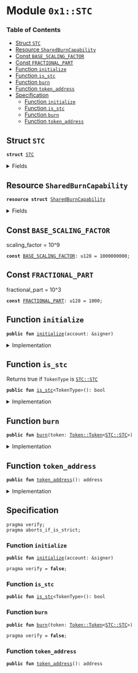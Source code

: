 
<a name="0x1_STC"></a>

# Module `0x1::STC`

### Table of Contents

-  [Struct `STC`](#0x1_STC_STC)
-  [Resource `SharedBurnCapability`](#0x1_STC_SharedBurnCapability)
-  [Const `BASE_SCALING_FACTOR`](#0x1_STC_BASE_SCALING_FACTOR)
-  [Const `FRACTIONAL_PART`](#0x1_STC_FRACTIONAL_PART)
-  [Function `initialize`](#0x1_STC_initialize)
-  [Function `is_stc`](#0x1_STC_is_stc)
-  [Function `burn`](#0x1_STC_burn)
-  [Function `token_address`](#0x1_STC_token_address)
-  [Specification](#0x1_STC_Specification)
    -  [Function `initialize`](#0x1_STC_Specification_initialize)
    -  [Function `is_stc`](#0x1_STC_Specification_is_stc)
    -  [Function `burn`](#0x1_STC_Specification_burn)
    -  [Function `token_address`](#0x1_STC_Specification_token_address)



<a name="0x1_STC_STC"></a>

## Struct `STC`



<pre><code><b>struct</b> <a href="#0x1_STC">STC</a>
</code></pre>



<details>
<summary>Fields</summary>


<dl>
<dt>
<code>dummy_field: bool</code>
</dt>
<dd>

</dd>
</dl>


</details>

<a name="0x1_STC_SharedBurnCapability"></a>

## Resource `SharedBurnCapability`



<pre><code><b>resource</b> <b>struct</b> <a href="#0x1_STC_SharedBurnCapability">SharedBurnCapability</a>
</code></pre>



<details>
<summary>Fields</summary>


<dl>
<dt>
<code>cap: <a href="Token.md#0x1_Token_BurnCapability">Token::BurnCapability</a>&lt;<a href="#0x1_STC_STC">STC::STC</a>&gt;</code>
</dt>
<dd>

</dd>
</dl>


</details>

<a name="0x1_STC_BASE_SCALING_FACTOR"></a>

## Const `BASE_SCALING_FACTOR`

scaling_factor = 10^9


<pre><code><b>const</b> <a href="#0x1_STC_BASE_SCALING_FACTOR">BASE_SCALING_FACTOR</a>: u128 = 1000000000;
</code></pre>



<a name="0x1_STC_FRACTIONAL_PART"></a>

## Const `FRACTIONAL_PART`

fractional_part = 10^3


<pre><code><b>const</b> <a href="#0x1_STC_FRACTIONAL_PART">FRACTIONAL_PART</a>: u128 = 1000;
</code></pre>



<a name="0x1_STC_initialize"></a>

## Function `initialize`



<pre><code><b>public</b> <b>fun</b> <a href="#0x1_STC_initialize">initialize</a>(account: &signer)
</code></pre>



<details>
<summary>Implementation</summary>


<pre><code><b>public</b> <b>fun</b> <a href="#0x1_STC_initialize">initialize</a>(account: &signer) {
    <a href="Token.md#0x1_Token_register_token">Token::register_token</a>&lt;<a href="#0x1_STC">STC</a>&gt;(account, <a href="#0x1_STC_BASE_SCALING_FACTOR">BASE_SCALING_FACTOR</a>, <a href="#0x1_STC_FRACTIONAL_PART">FRACTIONAL_PART</a>);
    <b>let</b> burn_cap = <a href="Token.md#0x1_Token_remove_burn_capability">Token::remove_burn_capability</a>&lt;<a href="#0x1_STC">STC</a>&gt;(account);
    move_to(account, <a href="#0x1_STC_SharedBurnCapability">SharedBurnCapability</a> { cap: burn_cap });
    <a href="Dao.md#0x1_Dao_plugin">Dao::plugin</a>&lt;<a href="#0x1_STC">STC</a>&gt;(
        account,
        <a href="Dao.md#0x1_Dao_default_voting_delay">Dao::default_voting_delay</a>(),
        <a href="Dao.md#0x1_Dao_default_voting_period">Dao::default_voting_period</a>(),
        <a href="Dao.md#0x1_Dao_default_voting_quorum_rate">Dao::default_voting_quorum_rate</a>(),
        <a href="Dao.md#0x1_Dao_default_min_action_delay">Dao::default_min_action_delay</a>(),
    );
    <a href="ModifyDaoConfigProposal.md#0x1_ModifyDaoConfigProposal_plugin">ModifyDaoConfigProposal::plugin</a>&lt;<a href="#0x1_STC">STC</a>&gt;(account);
    <a href="UpgradeModuleDaoProposal.md#0x1_UpgradeModuleDaoProposal_plugin">UpgradeModuleDaoProposal::plugin</a>&lt;<a href="#0x1_STC">STC</a>&gt;(account);
    <b>let</b> upgrade_plan_cap = <a href="PackageTxnManager.md#0x1_PackageTxnManager_extract_submit_upgrade_plan_cap">PackageTxnManager::extract_submit_upgrade_plan_cap</a>(account);
    <a href="UpgradeModuleDaoProposal.md#0x1_UpgradeModuleDaoProposal_delegate_module_upgrade_capability">UpgradeModuleDaoProposal::delegate_module_upgrade_capability</a>&lt;<a href="#0x1_STC">STC</a>&gt;(
        account,
        upgrade_plan_cap,
    );
    // the following configurations are gov-ed by <a href="Dao.md#0x1_Dao">Dao</a>.
    <a href="OnChainConfigDao.md#0x1_OnChainConfigDao_plugin">OnChainConfigDao::plugin</a>&lt;<a href="#0x1_STC">STC</a>, <a href="TransactionPublishOption.md#0x1_TransactionPublishOption_TransactionPublishOption">TransactionPublishOption::TransactionPublishOption</a>&gt;(account);
    <a href="OnChainConfigDao.md#0x1_OnChainConfigDao_plugin">OnChainConfigDao::plugin</a>&lt;<a href="#0x1_STC">STC</a>, <a href="VMConfig.md#0x1_VMConfig_VMConfig">VMConfig::VMConfig</a>&gt;(account);
    <a href="OnChainConfigDao.md#0x1_OnChainConfigDao_plugin">OnChainConfigDao::plugin</a>&lt;<a href="#0x1_STC">STC</a>, <a href="Version.md#0x1_Version_Version">Version::Version</a>&gt;(account);
    <a href="OnChainConfigDao.md#0x1_OnChainConfigDao_plugin">OnChainConfigDao::plugin</a>&lt;<a href="#0x1_STC">STC</a>, <a href="ConsensusConfig.md#0x1_ConsensusConfig_ConsensusConfig">ConsensusConfig::ConsensusConfig</a>&gt;(account);
}
</code></pre>



</details>

<a name="0x1_STC_is_stc"></a>

## Function `is_stc`

Returns true if <code>TokenType</code> is <code><a href="#0x1_STC_STC">STC::STC</a></code>


<pre><code><b>public</b> <b>fun</b> <a href="#0x1_STC_is_stc">is_stc</a>&lt;TokenType&gt;(): bool
</code></pre>



<details>
<summary>Implementation</summary>


<pre><code><b>public</b> <b>fun</b> <a href="#0x1_STC_is_stc">is_stc</a>&lt;TokenType&gt;(): bool {
    <a href="Token.md#0x1_Token_is_same_token">Token::is_same_token</a>&lt;<a href="#0x1_STC">STC</a>, TokenType&gt;()
}
</code></pre>



</details>

<a name="0x1_STC_burn"></a>

## Function `burn`



<pre><code><b>public</b> <b>fun</b> <a href="#0x1_STC_burn">burn</a>(token: <a href="Token.md#0x1_Token_Token">Token::Token</a>&lt;<a href="#0x1_STC_STC">STC::STC</a>&gt;)
</code></pre>



<details>
<summary>Implementation</summary>


<pre><code><b>public</b> <b>fun</b> <a href="#0x1_STC_burn">burn</a>(token: <a href="Token.md#0x1_Token">Token</a>&lt;<a href="#0x1_STC">STC</a>&gt;) <b>acquires</b> <a href="#0x1_STC_SharedBurnCapability">SharedBurnCapability</a> {
    <b>let</b> cap = borrow_global&lt;<a href="#0x1_STC_SharedBurnCapability">SharedBurnCapability</a>&gt;(<a href="#0x1_STC_token_address">token_address</a>());
    <a href="Token.md#0x1_Token_burn_with_capability">Token::burn_with_capability</a>(&cap.cap, token);
}
</code></pre>



</details>

<a name="0x1_STC_token_address"></a>

## Function `token_address`



<pre><code><b>public</b> <b>fun</b> <a href="#0x1_STC_token_address">token_address</a>(): address
</code></pre>



<details>
<summary>Implementation</summary>


<pre><code><b>public</b> <b>fun</b> <a href="#0x1_STC_token_address">token_address</a>(): address {
    <a href="Token.md#0x1_Token_token_address">Token::token_address</a>&lt;<a href="#0x1_STC">STC</a>&gt;()
}
</code></pre>



</details>

<a name="0x1_STC_Specification"></a>

## Specification



<pre><code>pragma verify;
pragma aborts_if_is_strict;
</code></pre>



<a name="0x1_STC_Specification_initialize"></a>

### Function `initialize`


<pre><code><b>public</b> <b>fun</b> <a href="#0x1_STC_initialize">initialize</a>(account: &signer)
</code></pre>




<pre><code>pragma verify = <b>false</b>;
</code></pre>



<a name="0x1_STC_Specification_is_stc"></a>

### Function `is_stc`


<pre><code><b>public</b> <b>fun</b> <a href="#0x1_STC_is_stc">is_stc</a>&lt;TokenType&gt;(): bool
</code></pre>




<a name="0x1_STC_Specification_burn"></a>

### Function `burn`


<pre><code><b>public</b> <b>fun</b> <a href="#0x1_STC_burn">burn</a>(token: <a href="Token.md#0x1_Token_Token">Token::Token</a>&lt;<a href="#0x1_STC_STC">STC::STC</a>&gt;)
</code></pre>




<pre><code>pragma verify = <b>false</b>;
</code></pre>



<a name="0x1_STC_Specification_token_address"></a>

### Function `token_address`


<pre><code><b>public</b> <b>fun</b> <a href="#0x1_STC_token_address">token_address</a>(): address
</code></pre>
